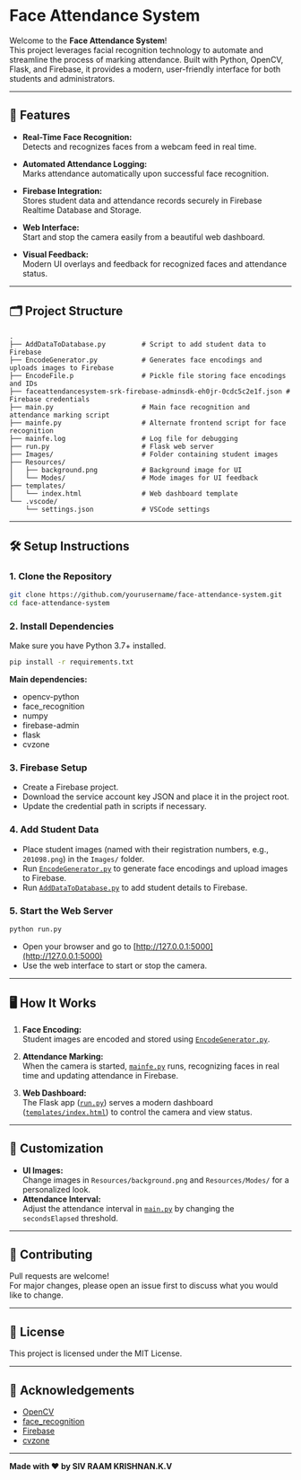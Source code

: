 # Face Attendance System

Welcome to the **Face Attendance System**!  
This project leverages facial recognition technology to automate and streamline the process of marking attendance. Built with Python, OpenCV, Flask, and Firebase, it provides a modern, user-friendly interface for both students and administrators.

---

## 🚀 Features

- **Real-Time Face Recognition:**  
  Detects and recognizes faces from a webcam feed in real time.

- **Automated Attendance Logging:**  
  Marks attendance automatically upon successful face recognition.

- **Firebase Integration:**  
  Stores student data and attendance records securely in Firebase Realtime Database and Storage.

- **Web Interface:**  
  Start and stop the camera easily from a beautiful web dashboard.

- **Visual Feedback:**  
  Modern UI overlays and feedback for recognized faces and attendance status.

---

## 🗂️ Project Structure

```
.
├── AddDataToDatabase.py         # Script to add student data to Firebase
├── EncodeGenerator.py           # Generates face encodings and uploads images to Firebase
├── EncodeFile.p                 # Pickle file storing face encodings and IDs
├── faceattendancesystem-srk-firebase-adminsdk-eh0jr-0cdc5c2e1f.json # Firebase credentials
├── main.py                      # Main face recognition and attendance marking script
├── mainfe.py                    # Alternate frontend script for face recognition
├── mainfe.log                   # Log file for debugging
├── run.py                       # Flask web server
├── Images/                      # Folder containing student images
├── Resources/
│   ├── background.png           # Background image for UI
│   └── Modes/                   # Mode images for UI feedback
├── templates/
│   └── index.html               # Web dashboard template
└── .vscode/
    └── settings.json            # VSCode settings
```

---

## 🛠️ Setup Instructions

### 1. Clone the Repository

```sh
git clone https://github.com/yourusername/face-attendance-system.git
cd face-attendance-system
```

### 2. Install Dependencies

Make sure you have Python 3.7+ installed.

```sh
pip install -r requirements.txt
```

**Main dependencies:**
- opencv-python
- face_recognition
- numpy
- firebase-admin
- flask
- cvzone

### 3. Firebase Setup

- Create a Firebase project.
- Download the service account key JSON and place it in the project root.
- Update the credential path in scripts if necessary.

### 4. Add Student Data

- Place student images (named with their registration numbers, e.g., `201098.png`) in the `Images/` folder.
- Run [`EncodeGenerator.py`](EncodeGenerator.py) to generate face encodings and upload images to Firebase.
- Run [`AddDataToDatabase.py`](AddDataToDatabase.py) to add student details to Firebase.

### 5. Start the Web Server

```sh
python run.py
```

- Open your browser and go to [http://127.0.0.1:5000](http://127.0.0.1:5000)
- Use the web interface to start or stop the camera.

---

## 🖥️ How It Works

1. **Face Encoding:**  
   Student images are encoded and stored using [`EncodeGenerator.py`](EncodeGenerator.py).

2. **Attendance Marking:**  
   When the camera is started, [`mainfe.py`](mainfe.py) runs, recognizing faces in real time and updating attendance in Firebase.

3. **Web Dashboard:**  
   The Flask app ([`run.py`](run.py)) serves a modern dashboard ([`templates/index.html`](templates/index.html)) to control the camera and view status.

---

## 📝 Customization

- **UI Images:**  
  Change images in `Resources/background.png` and `Resources/Modes/` for a personalized look.
- **Attendance Interval:**  
  Adjust the attendance interval in [`main.py`](main.py) by changing the `secondsElapsed` threshold.

---

## 🤝 Contributing

Pull requests are welcome!  
For major changes, please open an issue first to discuss what you would like to change.

---

## 📄 License

This project is licensed under the MIT License.

---

## 🙏 Acknowledgements

- [OpenCV](https://opencv.org/)
- [face_recognition](https://github.com/ageitgey/face_recognition)
- [Firebase](https://firebase.google.com/)
- [cvzone](https://www.cvzone.com/)

---

**Made with ❤️ by SIV RAAM KRISHNAN.K.V**
